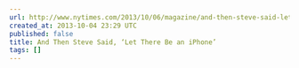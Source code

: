 ```yaml
---
url: http://www.nytimes.com/2013/10/06/magazine/and-then-steve-said-let-there-be-an-iphone.html?pagewanted=all
created_at: 2013-10-04 23:29 UTC
published: false
title: And Then Steve Said, ‘Let There Be an iPhone’
tags: []
---
```




